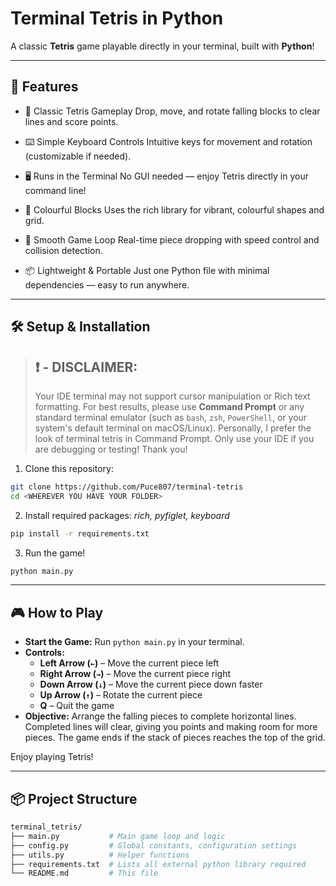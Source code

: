 # Terminal Tetris in Python

A classic **Tetris** game playable directly in your terminal, built with **Python**!

---

## 🚀 Features
- 🧱 Classic Tetris Gameplay
 Drop, move, and rotate falling blocks to clear lines and score points.

- ⌨️ Simple Keyboard Controls
Intuitive keys for movement and rotation (customizable if needed).

- 🖥️ Runs in the Terminal
No GUI needed — enjoy Tetris directly in your command line!

- 🌈 Colourful Blocks
Uses the rich library for vibrant, colourful shapes and grid.

- 🔁 Smooth Game Loop
Real-time piece dropping with speed control and collision detection.

- 📦 Lightweight & Portable
Just one Python file with minimal dependencies — easy to run anywhere.

---

## 🛠️ Setup & Installation
> ## ❗ - DISCLAIMER:
> Your IDE terminal may not support cursor manipulation or Rich text formatting. For best results, please use **Command Prompt** or any standard terminal emulator (such as `bash`, `zsh`, `PowerShell`, or your system's default terminal on macOS/Linux). Personally, I prefer the look of terminal tetris in Command Prompt. Only use your IDE if you are debugging or testing! Thank you!

1. Clone this repository:
```bash
git clone https://github.com/Puce807/terminal-tetris
cd <WHEREVER YOU HAVE YOUR FOLDER>
```

2. Install required packages: _rich, pyfiglet, keyboard_
```bash
pip install -r requirements.txt
```

3. Run the game!
```bash
python main.py
```

---

## 🎮 How to Play

- **Start the Game:** Run `python main.py` in your terminal.
- **Controls:**
  - **Left Arrow (`←`)** – Move the current piece left
  - **Right Arrow (`→`)** – Move the current piece right
  - **Down Arrow (`↓`)** – Move the current piece down faster
  - **Up Arrow (`↑`)** – Rotate the current piece
  - **Q** – Quit the game
- **Objective:** Arrange the falling pieces to complete horizontal lines. Completed lines will clear, giving you points and making room for more pieces. The game ends if the stack of pieces reaches the top of the grid.

Enjoy playing Tetris!

---

## 📦 Project Structure
```bash
terminal_tetris/
├── main.py           # Main game loop and logic
├── config.py         # Global constants, configuration settings
├── utils.py          # Helper functions 
├── requirements.txt  # Lists all external python library required 
└── README.md         # This file
